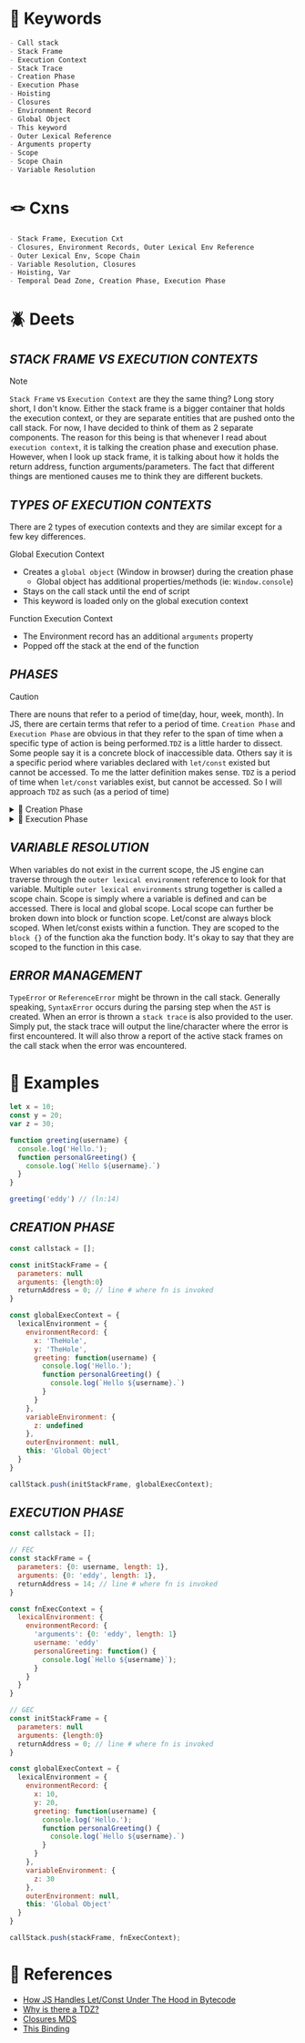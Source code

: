 <!--==================-->
# 🔑 Keywords
<!--==================-->
```md
- Call stack
- Stack Frame
- Execution Context
- Stack Trace
- Creation Phase
- Execution Phase
- Hoisting
- Closures
- Environment Record
- Global Object
- This keyword
- Outer Lexical Reference
- Arguments property
- Scope
- Scope Chain
- Variable Resolution
```
<!--==================-->
# 🪢 Cxns
<!--==================-->
```md
- Stack Frame, Execution Cxt
- Closures, Environment Records, Outer Lexical Env Reference
- Outer Lexical Env, Scope Chain
- Variable Resolution, Closures
- Hoisting, Var
- Temporal Dead Zone, Creation Phase, Execution Phase
```

<!--==================-->
# 🪲 Deets
<!--==================-->
## _STACK FRAME VS EXECUTION CONTEXTS_
> [!Note]
> `Stack Frame` vs `Execution Context` are they the same thing? Long story short, I don't know. Either the stack frame is a bigger container that holds the execution context, or they are separate entities that are pushed onto the call stack. For now, I have decided to think of them as 2 separate components. The reason for this being is that whenever I read about `execution context`, it is talking the creation phase and execution phase. However, when I look up stack frame, it is talking about how it holds the return address, function arguments/parameters. The fact that different things are mentioned causes me to think they are different buckets.

## _TYPES OF EXECUTION CONTEXTS_
There are 2 types of execution contexts and they are similar except for a few key differences.

Global Execution Context
- Creates a `global object` (Window in browser) during the creation phase
  - Global object has additional properties/methods (ie: `Window.console`)
- Stays on the call stack until the end of script
- This keyword is loaded only on the global execution context

Function Execution Context
- The Environment record has an additional `arguments` property
- Popped off the stack at the end of the function

## _PHASES_
> [!Caution]
> There are nouns that refer to a period of time(day, hour, week, month). In JS, there are certain terms that refer to a period of time. `Creation Phase` and `Execution Phase` are obvious in that they refer to the span of time when a specific type of action is being performed.`TDZ` is a little harder to dissect. Some people say it is a concrete block of inaccessible data. Others say it is a specific period where variables declared with `let/const` existed but cannot be accessed. To me the latter definition makes sense. `TDZ` is a period of time when `let/const` variables exist, but cannot be accessed. So I will approach `TDZ` as such (as a period of time)

<details><summary>🐝 Creation Phase</summary>

> This is the first part of the execution context. Memory allocation is created for local variables. JS sets up the structure for scope chain through the outer lexical env reference. The function itself and its outer lexical environment are bundled and form a `closure`. This `closure` is used whenever there needs to be variable resolution. This closure lives in the heap.
- Execution context is pushed onto the call stack (This *creates the fn* in the perspective of the js engine)
- Memory Allocation: Stored in Env Record
  - Hoisting: Moved to the top
    - `Var` declared variables are hoisted and initialized to `undefined`
    - Fn declarations are hoisted in their entirety
  - `Let/const` variables are declared but not initialized to any value. They remain in a state called `TDZ` until the execution phase.
    - Under the hood, using bytecode, variables with `let/const` are assigned to the value of `TheHole` which refers to an absence of value.
- Closures are created
  - Outer Environment Record points to parent fn's reference
  - `Closure`: combination of a fn bundled together with references to its lexical env. Practically speaking, this means fns retain variables from parent scope even after parent fn has finished executing.
    - Closure is essentially the fn reference (identifier), environment record, and its outer lexical environment.

> [!Important]
> Closure is a concrete noun. It exists in reality. It is not a noun describing an abstract concept like love or peace. Often times, people will define closures by its effects. For instance, they might say closure is the ability of an inner function to remember its parent function even after the parent function has executed. This is true. This is more aptly described as one capability of a closure. It describes what a closure does. It does not define what a closure is.
</details>

<details><summary>🐝 Execution Phase</summary>

> During the execution phase, the interpreter goes line by line and executes code. Whenever there is a `=` operator the variable is updated. If no value is given, the variable is initialized to `undefined`. Statements are executed. Further function calls are pushed to the call stack.

> [!Note]
> The closure lives in the heap. But if it persists unnecessarily, it consumes memory. There has to be a better way. JS garbage collection can detect closures that aren't used and then `mark and sweep` them. Generally speaking, if a function doesn't have any inner functions, the closure does not need to persist. It can be garbage collected when a function is finished running. If however, an inner function exists, the closure should remain within the heap because it might be of use in the future. Note that closures only pertain to functions. It does not pertain to other block scopes.

</details>

## _VARIABLE RESOLUTION_
When variables do not exist in the current scope, the JS engine can traverse through the `outer lexical environment` reference to look for that variable. Multiple `outer lexical environments` strung together is called a scope chain. Scope is simply where a variable is defined and can be accessed. There is local and global scope. Local scope can further be broken down into block or function scope. Let/const are always block scoped. When let/const exists within a function. They are scoped to the `block {}` of the function aka the function body. It's okay to say that they are scoped to the function in this case.

## _ERROR MANAGEMENT_
`TypeError` or `ReferenceError` might be thrown in the call stack. Generally speaking, `SyntaxError` occurs during the parsing step when the `AST` is created. When an error is thrown a `stack trace` is also provided to the user. Simply put, the stack trace will output the line/character where the error is first encountered. It will also throw a report of the active stack frames on the call stack when the error was encountered.

<!--==================-->
# 🧪 Examples
<!--==================-->
```js
let x = 10;
const y = 20;
var z = 30;

function greeting(username) {
  console.log('Hello.');
  function personalGreeting() {
    console.log(`Hello ${username}.`)
  }
}

greeting('eddy') // (ln:14)
```

## _CREATION PHASE_
```js
const callstack = [];

const initStackFrame = {
  parameters: null
  arguments: {length:0}
  returnAddress = 0; // line # where fn is invoked
}

const globalExecContext = {
  lexicalEnvironment = {
    environmentRecord: {
      x: 'TheHole',
      y: 'TheHole',
      greeting: function(username) {
        console.log('Hello.');
        function personalGreeting() {
          console.log(`Hello ${username}.`)
        }
      }
    },
    variableEnvironment: {
      z: undefined
    },
    outerEnvironment: null,
    this: 'Global Object'
  }
}

callStack.push(initStackFrame, globalExecContext);
```

## _EXECUTION PHASE_
```js
const callstack = [];

// FEC
const stackFrame = {
  parameters: {0: username, length: 1},
  arguments: {0: 'eddy', length: 1},
  returnAddress = 14; // line # where fn is invoked
}

const fnExecContext = {
  lexicalEnvironment: {
    environmentRecord: {
      'arguments': {0: 'eddy', length: 1}
      username: 'eddy'
      personalGreeting: function() {
        console.log(`Hello ${username}`);
      }
    }
  }
}

// GEC
const initStackFrame = {
  parameters: null
  arguments: {length:0}
  returnAddress = 0; // line # where fn is invoked
}

const globalExecContext = {
  lexicalEnvironment = {
    environmentRecord: {
      x: 10,
      y: 20,
      greeting: function(username) {
        console.log('Hello.');
        function personalGreeting() {
          console.log(`Hello ${username}.`)
        }
      }
    },
    variableEnvironment: {
      z: 30
    },
    outerEnvironment: null,
    this: 'Global Object'
  }
}

callStack.push(stackFrame, fnExecContext);
```

<!--==================-->
# 📗 References
<!--==================-->
- [How JS Handles Let/Const Under The Hood in Bytecode](https://www.youtube.com/watch?v=MZYDzfxyxic)
- [Why is there a TDZ?](https://2ality.com/2015/10/why-tdz.html)
- [Closures MDS](https://developer.mozilla.org/en-US/docs/Web/JavaScript/Closures)
- [This Binding](https://medium.com/nerd-for-tech/understanding-this-binding-in-javascript-86687397c76d)
